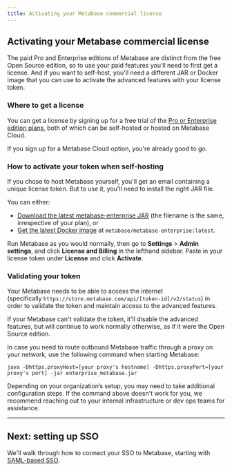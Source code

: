 ```yaml
---
title: Activating your Metabase commercial license
---
```


## Activating your Metabase commercial license

The paid Pro and Enterprise editions of Metabase are distinct from the free Open Source edition, so to use your paid features you’ll need to first get a license. And if you want to self-host, you'll need a different JAR or Docker image that you can use to activate the advanced features with your license token.

### Where to get a license

You can get a license by signing up for a free trial of the [Pro or Enterprise edition plans](https://www.metabase.com/pricing), both of which can be self-hosted or hosted on Metabase Cloud.

If you sign up for a Metabase Cloud option, you're already good to go.

### How to activate your token when self-hosting

If you chose to host Metabase yourself, you'll get an email containing a unique license token. But to use it, you'll need to install the right JAR file.

You can either:

- [Download the latest metabase-enterprise JAR](https://downloads.metabase.com/enterprise/latest/metabase.jar) (the filename is the same, irrespective of your plan), or
- [Get the latest Docker image](https://hub.docker.com/r/metabase/metabase-enterprise/) at `metabase/metabase-enterprise:latest`. 

Run Metabase as you would normally, then go to __Settings__ > __Admin settings__, and click __License and Billing__ in the lefthand sidebar. Paste in your license token under __License__ and click __Activate__.

### **Validating your token**

Your Metabase needs to be able to access the internet (specifically `https://store.metabase.com/api/[token-id]/v2/status`) in order to validate the token and maintain access to the advanced features.

If your Metabase can't validate the token, it'll disable the advanced features, but will continue to work normally otherwise, as if it were the Open Source edition.

In case you need to route outbound Metabase traffic through a proxy on your network, use the following command when starting Metabase:

```
java -Dhttps.proxyHost=[your proxy's hostname] -Dhttps.proxyPort=[your proxy's port] -jar enterprise_metabase.jar
```

Depending on your organization’s setup, you may need to take additional configuration steps. If the command above doesn't work for you, we recommend reaching out to your internal infrastructure or dev ops teams for assistance.

---

## Next: setting up SSO
We'll walk through how to connect your SSO to Metabase, starting with [SAML-based SSO](authenticating-with-saml.md).